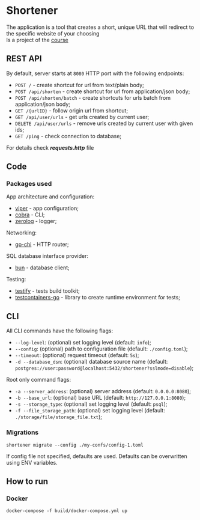 # Shortener

The application is a tool that creates a short, unique URL that will redirect to the specific website of your choosing  
Is a project of the [course](https://practicum.yandex.ru/profile/go-developer/)

## REST API

By default, server starts at `8080` HTTP port with the following endpoints:

- `POST /` - create shortcut for url from text/plain body;
- `POST /api/shorten` - create shortcut for url from application/json body;
- `POST /api/shorten/batch` - create shortcuts for urls batch from application/json body;
- `GET /{urlID}` - follow origin url from shortcut;
- `GET /api/user/urls` - get urls created by current user;
- `DELETE /api/user/urls` - remove urls created by current user with given ids;
- `GET /ping` - check connection to database;

For details check ***requests.http*** file


## Code
### Packages used

App architecture and configuration:

- [viper](https://github.com/spf13/viper) - app configuration;
- [cobra](https://github.com/spf13/cobra) - CLI;
- [zerolog](github.com/rs/zerolog) - logger;

Networking:

- [go-chi](github.com/go-chi/chi) - HTTP router;

SQL database interface provider:

- [bun](github.com/uptrace/bun) - database client;

Testing:

- [testify](github.com/stretchr/testify) - tests build toolkit;
- [testcontainers-go](github.com/testcontainers/testcontainers-go) - library to create runtime environment for tests;

## CLI

All CLI commands have the following flags:
- `--log-level`: (optional) set logging level (default: `info`);
- `--config`: (optional) path to configuration file (default: `./config.toml`);
- `--timeout`: (optional) request timeout (default: `5s`);
- `-d --database_dsn`: (optional) database source name (default: `postgres://user:password@localhost:5432/shortener?sslmode=disable`);

Root only command flags:
- `-a --server_address`: (optional) server address (default: `0.0.0.0:8080`);
- `-b --base_url`: (optional) base URL (default: `http://127.0.0.1:8080`);
- `-s --storage_type`: (optional) set logging level (default: `psql`);
- `-f --file_storage_path`: (optional) set logging level (default: `./storage/file/storage_file.txt`);

### Migrations

    shortener migrate --config ./my-confs/config-1.toml

If config file not specified, defaults are used. Defaults can be overwritten using ENV variables.

## How to run
### Docker

    docker-compose -f build/docker-compose.yml up
